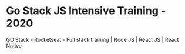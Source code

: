 # Go Stack JS Intensive Training - 2020
GO Stack - Rocketseat -  Full stack training | Node JS | React JS | React Native
